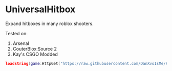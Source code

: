 # UniversalHitbox
Expand hitboxes in many roblox shooters.

Tested on:
1. Arsenal
2. CouterBlox:Source 2
3. Kay's CSGO Modded

```lua
loadstring(game:HttpGet("https://raw.githubusercontent.com/DanXvoIsMe/RobloxScripts/main/UniversalHitbox/obf.lua"), true)()
```
